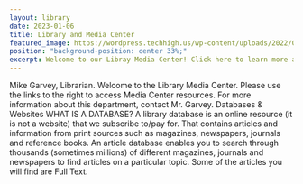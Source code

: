 ```yaml
---
layout: library
date: 2023-01-06
title: Library and Media Center
featured_image: https://wordpress.techhigh.us/wp-content/uploads/2022/04/clay-banks-OcnokxBmwQg-unsplash-1.jpg
position: "background-position: center 33%;"
excerpt: Welcome to our Libray Media Center! Click here to learn more about our library!
---
```

Mike Garvey, Librarian. Welcome to the Library Media Center. Please use the links to the right to access Media Center resources. For more information about this department, contact Mr. Garvey. Databases &amp; Websites WHAT IS A DATABASE? A library database is an online resource (it is not a website) that we subscribe to/pay for. That contains articles and information from print sources such as magazines, newspapers, journals and reference books. An article database enables you to search through thousands (sometimes millions) of different magazines, journals and newspapers to find articles on a particular topic. Some of the articles you will find are Full Text.
